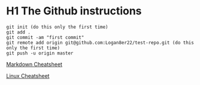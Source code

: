 # H1 The Github instructions

```
git init (do this only the first time)
git add .
git commit -am "first commit"
git remote add origin git@github.com:Logan8er22/test-repo.git (do this only the first time)
git push -u origin master

```
[Markdown Cheatsheet](https://github.com/adam-p/markdown-here/wiki/Markdown-Cheatsheet)

[Linux Cheatsheet](https://files.fosswire.com/2007/08/fwunixref.pdf)